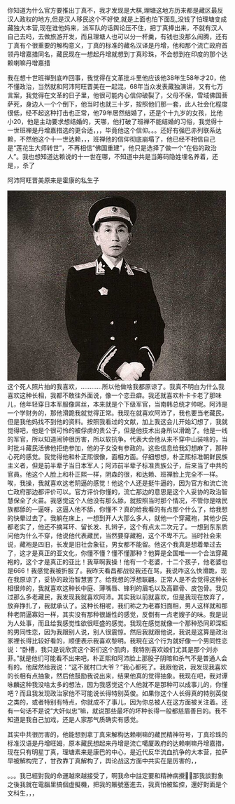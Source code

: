 你知道为什么官方要推出丁真不，我才发现是大棋,理塘这地方历来都是藏区最反汉人政权的地方,但是汉人移民这个不好使,就是上面也怕下面乱,没钱了怕理塘变成藏独大本营,现在谁他妈来，派军队的话舆论压不住，把丁真捧出来，不就有汉人自己去吗，去做旅游开发，而且理塘人也可以分一杯羹，有钱也没那么闹腾，还有丁真有个很重要的解构意义，丁真的标准的藏名汉译是丹增，他和那个流亡政府首领丹增嘉措同名，藏民现在一想起丹增就想到丁真珍珠，不会想到在印度的那个达赖喇嘛丹增嘉措

我在想十世班禅到底咋回事，我觉得在文革批斗里他应该他38年生58年才20，他不懂政治，当然就和阿沛阿旺晋美在一起混，68年当众发表藏独演讲，又有七万言案，我觉得在文革的日子里，他很可能内心信仰破裂了，父母不保，雪域佛国菩萨死，身边人一个个倒下，他当时也就三十岁，按照他们那一套，此人社会化程度很低，经不起这种打击也正常，他79年居然结婚了，还是个十九岁的女孩，比他小20，他是主动要求想结婚的，天哪，他打破了班禅不能结婚的习俗，我觉得十一世班禅是丹增嘉措选的更合适，，，毕竟他这个信仰。。。还好有强巴赤列联系达赖，不然他这个十一世达赖，，，班禅他的信仰彻底崩塌了，他已经不相信自己是“莲花生大师转世”，不再相信“佛国重建”，他只是选择了做一个“在俗的政治人”。我也想知道达赖说的十一世在哪，不知道中共是当筹码隐姓埋名养着，还是，，杀了

阿沛阿旺晋美原来是霍康的私生子

![alt text](2718056055103e87e3b706b22bfca8d7.png)
这个死人照片拍的我喜欢，…………所以他做啥我都原谅了。我真不明白为什么我喜欢这种长相，我都不敢往外面说，像一个恋丑癖。我还就喜欢朴卡卡老了那味儿，他年轻穿日本军服像屌丝，本来就是个下级军官，当南韩总统才帅呢。阿沛是一个学财务的，那他滑跪我就觉得正常。我现在就喜欢阿沛了，我也要当老藏民，但是我他妈找不到他的资料。按照我看过的文献，加上我这会儿开始幻想了，我就觉得吧，他是个很可怜的被俘虏的贵公子，但是他技术出身所以滑跪了。他是一线的军官，所以知道闹钟很厉害，所以软抗争。代表大会他从来不穿中山装啥的，当时批斗藏民活佛他拒绝参加，他的子女没有参政的。这些信息给我幻想麻了，那种心死的感觉。我觉得他和朴正熙很像，面相方面。仔细想想，朴正熙标准朝鲜民族主义者，但是前半辈子当日本军人；阿沛前半辈子标准贵族公子，后来当了中共的官員。他这个人脸上和朴正熙一样，阴森的很，和达赖、班禅脸上完全不一样。唉，我操，我就喜欢这老阴逼的感觉！他这个人还是挺牛逼的，因为官方和流亡流亡政府那边都评价可以。官方评价你懂的，流亡那边的意思是这个人妥协的政治智慧保全了火苗。我感觉这个人他没有那么舔，就按照当时那个情况，不管你是啥民族都舔的一逼呀，这逼人他不舔，你懂不？真的给我看的有点那个什么了，给我想的快晕过去了。我躺在床上，一想到开人大那么多人，就他一个穿藏袍，其他少民都老实了，他还不摘耳环、留长发、扎辫子，这个有点太二次元了。一想到东东质问他为什么不穿，他说他代表藏民，当然要穿藏袍，这个不卑不亢。当时社会来说，藏袍是四旧，长发是旧社会象征，男女都不能留。他这个我真是想着晕过去了，这才是真正的亚文化，你懂不懂？懂不懂那种？他算是全国唯一一个合法穿藏袍的，这个才是真正的亚比！我草啊我操！他有一个老婆，十二个孩子，他老婆也是666！我感觉我被折服了。我昨天看昌都战役我还在骂，我说咋这么快滑跪，现在我原谅了，妥协的政治智慧罢了。给我想的浮想联翩。正常人是不会觉得这种长相很帅的，我就喜欢这种长中庭、薄嘴唇、锋利的眉毛以及高颧骨、皮包骨。我见过那么多老藏民，我发现我就喜欢阿沛。其实我以前就喜欢，但是我现在放弃了，放弃挣扎了，我就承认了。这种长相呢，我们称之为老寡妇面相，男人这样就和那种老阴逼寡妇一样，其实没有那种很雄性的感觉，反倒有一点老嫂子的味。我是说为人处事，而且给我感觉性欲很旺盛的感觉。我现在感觉就像一个那种恐同即深柜的男同性恋，因为我跟别人说，别人很震惊。然后我就跟他说，我说是这算是政治家裡长得比较好看的，顺便表示我喜欢黎明。我現在这个行为就好像一个男同性恋说：“卧槽，我只是说欣赏这个哥们这个肌肉，我特别喜欢娘们尤其是那个刘亦菲。”就是他们可能看不出来吧，朴正熙和阿沛脸上那股子阴暗和杀气不是普通人会有的。他居然给我说：“这不就村口大爷？”我心都死了。我跟他说，我发现我喜欢的长相有点抽象，然后他鼓励我说出来，结果他真的觉得抽象。我现在吧，我对谭咏麟这种我没啥太多的想法，因为我感觉这个人他就不是那种可以成事儿的，你懂吧？而且我发现政治家他不可能说长得特别英俊。如果你这个人长得真的特别英俊之类的，或者特别有特点，你就成不了事儿，因为你总被人在这方面被关注着。还有一句话不是说“大奸似忠”嘛，就说那些最坏的坏种长得一般都慈眉善目的。我不知道是我自己加戏，还是人家那气质确实有感觉。

其实中共很厉害的，他能想到拿丁真来解构达赖喇嘛的藏民精神符号，丁真珍珠的标准汉语是丹增旺姆，原本藏民想起来丹增是流亡噶厦政府的达赖喇嘛丹增嘉措，现在只有明星丁真，理塘素来是康巴的中心，是近代反华流血抗争的大本营，拉萨早被解构完了，甘孜靠丁真解构了，舆论战这方面中共实在是厉害的，，

。。。我已經對我的命運越來越接受了，啊我命中註定要和精神病攪😮‍💨那我談對象之後我就在電腦里搞個虛擬機，把我的賬號塞進去，我真怕被監控，還好對面是个文科生，，，
